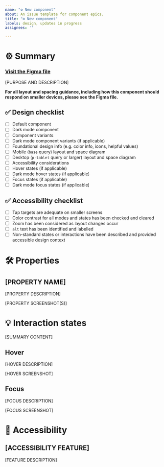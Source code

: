 ```yaml
---
name: "⚙️ New component"
about: An issue template for component epics.
title: "⚙️ New component"
labels: design, updates in progress
assignees: ''

---
```


# ⚙️ Summary

### [Visit the Figma file]()

[PURPOSE AND DESCRIPTION]

**For all layout and spacing guidance, including how this component should respond on smaller devices, please see the Figma file.**

## ✅ Design checklist
- [ ] Default component
- [ ] Dark mode component
- [ ] Component variants
- [ ] Dark mode component variants (if applicable)
- [ ] Foundational design info (e.g. color info, icons, helpful values)
- [ ] Mobile (`base` query) layout and space diagram
- [ ] Desktop (`p-tablet` query or larger) layout and space diagram
- [ ] Accessibility considerations
- [ ] Hover states (if applicable)
- [ ] Dark mode hover states (if applicable)
- [ ] Focus states (if applicable)
- [ ] Dark mode focus states (if applicable)

## ✅ Accessibility checklist
- [ ] Tap targets are adequate on smaller screens
- [ ] Color contrast for all modes and states has been checked and cleared
- [ ] Zoom has been considered as layout changes occur
- [ ] `alt` text has been identified and labelled
- [ ] Non-standard states or interactions have been described and provided accessible design context

# 🛠️ Properties

## [PROPERTY NAME]

[PROPERTY DESCRIPTION]

[PROPERTY SCREENSHOT(S)]

# 💡 Interaction states

[SUMMARY CONTENT]

## Hover

[HOVER DESCRIPTION]

[HOVER SCREENSHOT]

## Focus

[FOCUS DESCRIPTION]

[FOCUS SCREENSHOT]

# 🥰 Accessibility

## [ACCESSIBILITY FEATURE]

[FEATURE DESCRIPTION]
